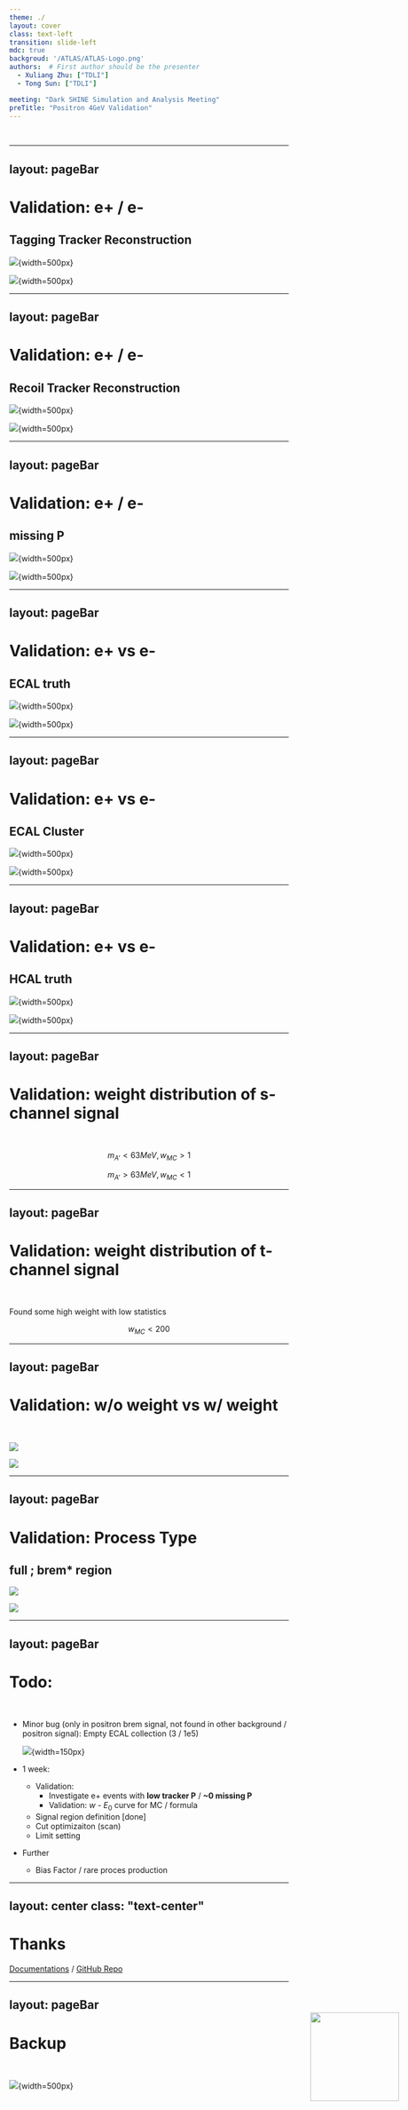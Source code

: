 ```yaml
---
theme: ./
layout: cover
class: text-left
transition: slide-left
mdc: true
backgroud: '/ATLAS/ATLAS-Logo.png'
authors:  # First author should be the presenter
  - Xuliang Zhu: ["TDLI"]
  - Tong Sun: ["TDLI"]

meeting: "Dark SHINE Simulation and Analysis Meeting"
preTitle: "Positron 4GeV Validation"
---
```


<br>

<img id="ATLAS" src="/DarkSHINE/DarkSHINE-Logo.png"> </img>

<style scoped>
#ATLAS {
  width: 160px;
  position: absolute;
  right: 3%;
  bottom: 4%;
  /* background-color: #2B90B6;
  background-image: linear-gradient(45deg, #4EC5D4 15%, #146b8c 50%); */
}
</style>

---
layout: pageBar
---

# Validation: e+ / e-

## Tagging Tracker Reconstruction

<div grid="~ cols-2 gap-20">

![](/Graph/validation_plots/inclusive_e+_e-/fig_3.png){width=500px}

![](/Graph/validation_plots/signal_e+_e-/fig_3.png){width=500px}

</div>


---
layout: pageBar
---

# Validation: e+ / e-

## Recoil Tracker Reconstruction

<div grid="~ cols-2 gap-20">

![](/Graph/validation_plots/inclusive_e+_e-/fig_4.png){width=500px}

![](/Graph/validation_plots/signal_e+_e-/fig_4.png){width=500px}

</div>

---
layout: pageBar
---

# Validation: e+ / e-

## missing P

<div grid="~ cols-2 gap-20">

![](/Graph/validation_plots/inclusive_e+_e-/fig_5.png){width=500px}

![](/Graph/validation_plots/signal_e+_e-/fig_5.png){width=500px}

</div>

---
layout: pageBar
---

# Validation: e+ vs e-

## ECAL truth

<div grid="~ cols-2 gap-20">

![](/Graph/validation_plots/inclusive_e+_e-/fig_6.png){width=500px}

![](/Graph/validation_plots/signal_e+_e-/fig_6.png){width=500px}

</div>

---
layout: pageBar
---

# Validation: e+ vs e-

## ECAL Cluster

<div grid="~ cols-2 gap-20">

![](/Graph/validation_plots/inclusive_e+_e-/fig_9.png){width=500px}

![](/Graph/validation_plots/signal_e+_e-/fig_9.png){width=500px}

</div>

---
layout: pageBar
---

# Validation: e+ vs e-

## HCAL truth

<div grid="~ cols-2 gap-20">

![](/Graph/validation_plots/inclusive_e+_e-/fig_17.png){width=500px}

![](/Graph/validation_plots/signal_e+_e-/fig_17.png){width=500px}

</div>

---
layout: pageBar
---

# Validation: weight distribution of s-channel signal

<br>

<div grid="~ cols-2 gap-20">

<div>

$$
m_{A'} < 63 MeV, w_{MC} > 1
$$

<Transform :scale="0.7">
<PlotlyGraph filePath="/Graph/sch_weight_ls_63/mcEventWeight_precut.json"/>
</Transform>

</div>

<div>

$$
m_{A'} > 63 MeV, w_{MC} < 1
$$

<Transform :scale="0.7">
<PlotlyGraph filePath="/Graph/sch_weight_ge_63/mcEventWeight_precut.json"/>
</Transform>

</div>

</div>

---
layout: pageBar
---

# Validation: weight distribution of t-channel signal

<br>

<div grid="~ cols-2 gap-20">

<div>

Found some high weight with low statistics

<Transform :scale="0.7">
<PlotlyGraph filePath="/Graph/tch_weight/mcEventWeight_precut.json"/>
</Transform>

</div>

<div>

$$
w_{MC} < 200
$$

<Transform :scale="0.7">
<PlotlyGraph filePath="/Graph/tch_weight/mcEventWeight_cut1.json"/>
</Transform>

</div>

</div>

---
layout: pageBar
---

# Validation: w/o weight vs w/ weight

<br>

<div grid="~ cols-2 gap-20">

![](/Graph/MissingP_precut_noweight.png)

![](/Graph/MissingP_precut_weight.png)

</div>


---
layout: pageBar
---

# Validation: Process Type

## full ; brem* region

<div grid="~ cols-2 gap-20">

![](Graph/proc_small.jpg)

![](Graph/ProcessOnTarget_cut4.png)

</div>

---
layout: pageBar
---

# Todo:

<br>

- Minor bug (only in positron brem signal, not found in other background / positron signal): Empty ECAL collection (3 / 1e5)

   ![](/Graph/dbg_ecal_e_tot.png){width=150px}


- 1 week:
   - Validation:
       - Investigate e+ events with **low tracker P** / **~0 missing P**
       - Validation: $w$ - $E_{0}$ curve for MC / formula
   - Signal region definition \[done\]
   - Cut optimizaiton (scan)
   - Limit setting
- Further
    - Bias Factor / rare proces production

---
layout: center
class: "text-center"
---

# Thanks

[Documentations](https://sli.dev) / [GitHub Repo](https://github.com/slidevjs/slidev)

---
layout: pageBar
---

# Backup

<br>

![](/Graph/validation_plots/inclusive_e+_e-/fig_19.png){width=500px}
